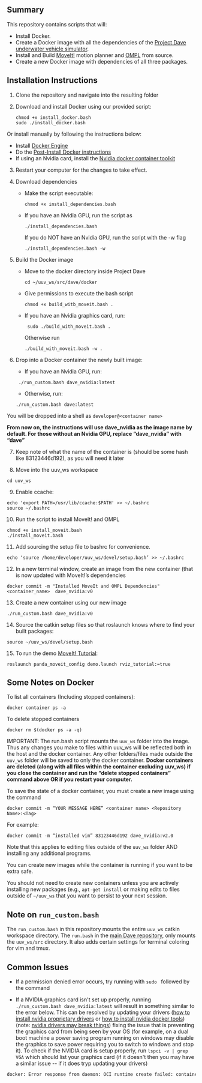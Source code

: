 Summary
---

This repository contains scripts that will:

- Install Docker.
- Create a Docker image with all the dependencies of the [Project Dave underwater vehicle simulator](https://github.com/Field-Robotics-Lab/dave).
- Install and Build [MoveIt!](https://github.com/ros-planning/moveit) motion planner and [OMPL](https://github.com/ompl/ompl) from source.
- Create a new Docker image with dependencies of all three packages.


Installation Instructions
---
1. Clone the repository and navigate into the resulting folder


2. Download and install Docker using our provided script: 
    ```
    chmod +x install_docker.bash
    sudo ./install_docker.bash
    ```
    
Or install manually by following the instructions below:

  - Install [Docker Engine](https://docs.docker.com/engine/install/ubuntu/)
  - Do the [Post-Install Docker instructions](https://docs.docker.com/engine/install/linux-postinstall/)
  - If using an Nvidia card, install the [Nvidia docker container toolkit](https://docs.nvidia.com/datacenter/cloud-native/container-toolkit/install-guide.html#docker)

3. Restart your computer for the changes to take effect.

4. Download dependencies

	  - Make the script executable:

	      ```chmod +x install_dependencies.bash ```

	  - If you have an Nvidia GPU, run the script as 

	      ```./install_dependencies.bash```

	     If you do NOT have an Nvidia GPU, run the script with the -w flag

	     ```./install_dependencies.bash -w```


5. Build the Docker image

	  - Move to the docker directory inside Project Dave

	       ```cd ~/uuv_ws/src/dave/docker```

	  - Give permissions to execute the bash script

	       ```chmod +x build_witb_moveit.bash .```

	  - If you have an Nvidia graphics card, run:

	       ``` sudo ./build_with_moveit.bash .```

	      Otherwise run

	       ```./build_with_moveit.bash -w .```

	       
6. Drop into a Docker container the newly built image:
	- If you have an Nvidia GPU, run:

	``` ./run_custom.bash dave_nvidia:latest```

	- Otherwise, run: 

	```./run_custom.bash dave:latest```

You will be dropped into a shell as `developer@<container name>`

**From now on, the instructions will use dave_nvidia as the image name by default. For those without an Nvidia GPU, replace “dave_nvidia” with “dave”**


7. Keep note of what the name of the container is (should be some hash like 83123446d192), as you will need it later

8. Move into the uuv_ws workspace

```
cd uuv_ws
```

9. Enable ccache:
``` 
echo 'export PATH=/usr/lib/ccache:$PATH' >> ~/.bashrc
source ~/.bashrc
```


10. Run the script to install MoveIt! and OMPL
```
chmod +x install_moveit.bash
./install_moveit.bash
```

11. Add sourcing the setup file to bashrc for convenience.

```
echo ‘source /home/developer/uuv_ws/devel/setup.bash’ >> ~/.bashrc
```


12. In a new terminal window, create an image from the new container (that is now updated with MoveIt!’s dependencies 

```
docker commit -m "Installed MoveIt and OMPL Dependencies" <container_name>  dave_nvidia:v0 
```

13. Create a new container using our new image

```
./run_custom.bash dave_nvidia:v0
```

14. Source the catkin setup files so that roslaunch knows where to find your built packages:

```
source ~/uuv_ws/devel/setup.bash
```

15. To run the demo [MoveIt! Tutorial](http://docs.ros.org/en/melodic/api/moveit_tutorials/html/doc/quickstart_in_rviz/quickstart_in_rviz_tutorial.html):

```
roslaunch panda_moveit_config demo.launch rviz_tutorial:=true
```

Some Notes on Docker
---
To list all containers (Including stopped containers):

``` 
docker container ps -a
```


To delete stopped containers

```
docker rm $(docker ps -a -q)
```


IMPORTANT: The run.bash script mounts the `uuv_ws` folder into the image. Thus any changes you make to files within uuv_ws will be reflected both in the host and the docker container. Any other folders/files made outside the `uuv_ws` folder will be saved to only the docker container. **Docker containers are deleted (along with all files within the container excluding uuv_ws) if you close the container and run the “delete stopped containers” command above OR if you restart your computer.** 

To save the state of a docker container, you must create a new image using the command

``` 
docker commit -m “YOUR MESSAGE HERE” <container name> <Repository Name>:<Tag> 
```

For example:

``` 
docker commit -m “installed vim” 83123446d192 dave_nvidia:v2.0 
```

Note that this applies to editing files outside of the `uuv_ws` folder AND installing any additional programs.

You can create new images while the container is running if you want to be extra safe.

You should not need to create new containers unless you are actively installing new packages (e.g., `apt-get install` or making edits to files outside of `~/uuv_ws` that you want to persist to your next session.



Note on `run_custom.bash`
---
The `run_custom.bash` in this repository mounts the entire `uuv_ws` catkin workspace directory. The `run.bash` in the [main Dave repository](https://github.com/Field-Robotics-Lab/dave/tree/master/docker), only mounts the `uuv_ws/src` directory. It also adds certain settings for terminal coloring for vim and tmux. 

Common Issues
---
- If a permission denied error occurs, try running with `sudo ` followed by the command

- If a NVIDIA graphics card isn't set up properly, running `./run_custom.bash dave_nvidia:latest` will result in something similar to the error below. This can be resolved by updating your drivers ([how to install nvidia proprietary drivers](https://www.cyberciti.biz/faq/ubuntu-linux-install-nvidia-driver-latest-proprietary-driver/) or [how to install nvidia docker tools](https://docs.nvidia.com/datacenter/cloud-native/container-toolkit/install-guide.html#docker)) (note: [nvidia drivers may break things](https://askubuntu.com/questions/882385/dev-sda1-clean-this-message-appears-after-i-startup-my-laptop-then-it-w)) fixing the issue that is preventing the graphics card from being seen by your OS (for example, on a dual boot machine a power saving program running on windows may disable the graphics to save power requiring you to switch to windows and stop it). To check if the NVIDIA card is setup properly, run `lspci -v | grep VGA` which should list your graphics card (if it doesn't then you may have a similar issue -- if it does tryp updating your drivers)
```bash
docker: Error response from daemon: OCI runtime create failed: container_linux.go:370: starting container process caused: process_linux.g\n0:459: container init caused: Running hook #0:: error running hook: exit status 1, stdout: , stderr: nvidia-container-cli: initialization\nerror: driver error: failed to process request: unknown.\ncharisma charisma- ROG-Zephyrus-G15-GA5030R-GA5030R: -uuy ws/src/daye/dockers |
```



